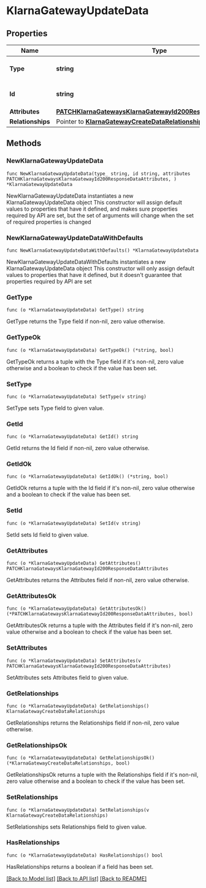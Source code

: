 # KlarnaGatewayUpdateData

## Properties

Name | Type | Description | Notes
------------ | ------------- | ------------- | -------------
**Type** | **string** | The resource&#39;s type | [default to "klarna_gateways"]
**Id** | **string** | The resource&#39;s id | 
**Attributes** | [**PATCHKlarnaGatewaysKlarnaGatewayId200ResponseDataAttributes**](PATCHKlarnaGatewaysKlarnaGatewayId200ResponseDataAttributes.md) |  | 
**Relationships** | Pointer to [**KlarnaGatewayCreateDataRelationships**](KlarnaGatewayCreateDataRelationships.md) |  | [optional] 

## Methods

### NewKlarnaGatewayUpdateData

`func NewKlarnaGatewayUpdateData(type_ string, id string, attributes PATCHKlarnaGatewaysKlarnaGatewayId200ResponseDataAttributes, ) *KlarnaGatewayUpdateData`

NewKlarnaGatewayUpdateData instantiates a new KlarnaGatewayUpdateData object
This constructor will assign default values to properties that have it defined,
and makes sure properties required by API are set, but the set of arguments
will change when the set of required properties is changed

### NewKlarnaGatewayUpdateDataWithDefaults

`func NewKlarnaGatewayUpdateDataWithDefaults() *KlarnaGatewayUpdateData`

NewKlarnaGatewayUpdateDataWithDefaults instantiates a new KlarnaGatewayUpdateData object
This constructor will only assign default values to properties that have it defined,
but it doesn't guarantee that properties required by API are set

### GetType

`func (o *KlarnaGatewayUpdateData) GetType() string`

GetType returns the Type field if non-nil, zero value otherwise.

### GetTypeOk

`func (o *KlarnaGatewayUpdateData) GetTypeOk() (*string, bool)`

GetTypeOk returns a tuple with the Type field if it's non-nil, zero value otherwise
and a boolean to check if the value has been set.

### SetType

`func (o *KlarnaGatewayUpdateData) SetType(v string)`

SetType sets Type field to given value.


### GetId

`func (o *KlarnaGatewayUpdateData) GetId() string`

GetId returns the Id field if non-nil, zero value otherwise.

### GetIdOk

`func (o *KlarnaGatewayUpdateData) GetIdOk() (*string, bool)`

GetIdOk returns a tuple with the Id field if it's non-nil, zero value otherwise
and a boolean to check if the value has been set.

### SetId

`func (o *KlarnaGatewayUpdateData) SetId(v string)`

SetId sets Id field to given value.


### GetAttributes

`func (o *KlarnaGatewayUpdateData) GetAttributes() PATCHKlarnaGatewaysKlarnaGatewayId200ResponseDataAttributes`

GetAttributes returns the Attributes field if non-nil, zero value otherwise.

### GetAttributesOk

`func (o *KlarnaGatewayUpdateData) GetAttributesOk() (*PATCHKlarnaGatewaysKlarnaGatewayId200ResponseDataAttributes, bool)`

GetAttributesOk returns a tuple with the Attributes field if it's non-nil, zero value otherwise
and a boolean to check if the value has been set.

### SetAttributes

`func (o *KlarnaGatewayUpdateData) SetAttributes(v PATCHKlarnaGatewaysKlarnaGatewayId200ResponseDataAttributes)`

SetAttributes sets Attributes field to given value.


### GetRelationships

`func (o *KlarnaGatewayUpdateData) GetRelationships() KlarnaGatewayCreateDataRelationships`

GetRelationships returns the Relationships field if non-nil, zero value otherwise.

### GetRelationshipsOk

`func (o *KlarnaGatewayUpdateData) GetRelationshipsOk() (*KlarnaGatewayCreateDataRelationships, bool)`

GetRelationshipsOk returns a tuple with the Relationships field if it's non-nil, zero value otherwise
and a boolean to check if the value has been set.

### SetRelationships

`func (o *KlarnaGatewayUpdateData) SetRelationships(v KlarnaGatewayCreateDataRelationships)`

SetRelationships sets Relationships field to given value.

### HasRelationships

`func (o *KlarnaGatewayUpdateData) HasRelationships() bool`

HasRelationships returns a boolean if a field has been set.


[[Back to Model list]](../README.md#documentation-for-models) [[Back to API list]](../README.md#documentation-for-api-endpoints) [[Back to README]](../README.md)


